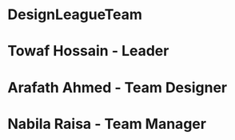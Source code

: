 # DesignLeagueTeam
# Towaf Hossain - Leader
# Arafath Ahmed - Team Designer
# Nabila Raisa - Team Manager
